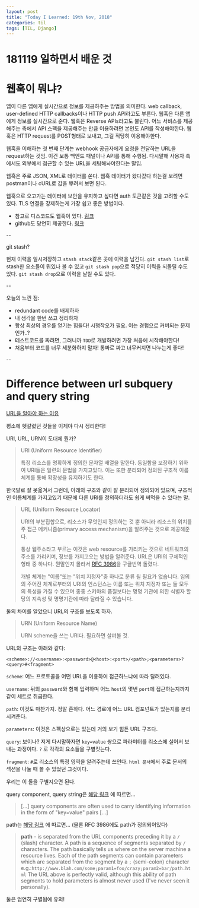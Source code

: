 ```yaml
---
layout: post
title: "Today I Learned: 19th Nov, 2018"
categories: til
tags: [TIL, Django]
---
```


# 181119 일하면서 배운 것

# 웹훅이 뭐냐?

앱이 다른 앱에게 실시간으로 정보를 제공하주는 방법을 의미한다. web callback, user-defined HTTP callbacks이나 HTTP push API라고도 부른다. 웹훅은 다른 앱에게 정보를 실시간으로 준다. 웹훅은 Reverse APIs라고도 불린다. 어느 서비스를 제공해주는 측에서 API 스펙을 제공해주는 만큼 이용하려면 본인도 API를 작성해야한다. 웹훅은 HTTP request를 POST형태로 보내고, 그걸 적당히 이용해야한다.

웹훅을 이해하는 첫 번째 단계는 webhook 공급자에게 요청을 전달하는 URL을 request하는 것임. 이건 보통 백엔드 패널이나 API를 통해 수행됨. 다시말해 사용자 측에서도 외부에서 접근할 수 있는 URL을 세팅해놔야한다는 말임.

웹훅은 주로 JSON, XML로 데이터를 쏜다. 웹훅 데이터가 왔다갔다 하는걸 보려면 postman이나 cURL로 값을 뿌려서 보면 된다.

웹훅으로 오고가는 데이터에 보안을 유지하고 싶다면 auth 토큰같은 것을 고려할 수도 있다. TLS 연결을 강제하는게 가장 쉽고 좋은 방법이다.

* 참고로 디스코드도 웹훅이 있다. [링크](https://support.discordapp.com/hc/ko/articles/228383668-%EC%9B%B9%ED%9B%85%EC%9D%84-%EC%86%8C%EA%B0%9C%ED%95%A9%EB%8B%88%EB%8B%A4)
* github도 당연히 제공한다. [링크](https://developer.github.com/webhooks/)


--

git stash?

현재 이력을 일시저장하고 `stash stack`같은 곳에 이력을 남긴다. `git stash list`로 stash한 요소들이 뭐있나 볼 수 있고 `git stash pop`으로 적당히 이력을 되돌릴 수도 있다. `git stash drop`으로 이력을 날릴 수도 있다.

--

오늘의 느낀 점:

* redundant code를 배제하자
* 내 생각을 한번 쓰고 정리하자
* 항상 최상의 경우를 얻기는 힘들다! 시행착오가 필요. 이는 경험으로 커버되는 문제인가..?
* 테스트코드를 짜려면, 그러니까 `TDD`로 개발하려면 가장 처음에 시작해야한다!
* 처음부터 코드를 너무 세분화하지 말자! 통짜로 짜고 너무커지면 나누는게 좋다!

--

# Difference between url subquery and query string

[URL을 알아야 하는 이유](https://www.skorks.com/2010/05/what-every-developer-should-know-about-urls/)

평소에 헷갈렸던 것들을 이제야 다시 정리한다!

URI, URL, URN이 도대체 뭔가?

>URI (Uniform Resource Identifier)
>
>특정 리소스를 명확하게 정의한 문자열 배열을 말한다. 동일함을 보장하기 위하여 URI들은 일련의 문법을 가지고있다. 이는 또한 분리되어 정의된 구조적 이름체계를 통해 확장성을 유지하기도 한다. 


한국말로 잘 못옮겨서 그런데, 아래의 구조와 같이 잘 분리되어 정의되어 있으며, 구조적인 이름체계를 가지고있기 때문에 다른 URI를 정의하더라도 쉽게 써먹을 수 있다는 말.

>URL (Uniform Resource Locator)
>
>URI의 부분집합으로, 리소스가 무엇인지 정의하는 것 뿐 아니라 리소스의 위치를 주 접근 메커니즘(primary access mechanism)을 알려주는 것으로 제공해준다.
>
>통상 웹주소라고 부르는 이것은 web resource를 가리키는 것으로 네트워크의 주소를 가리키며, 정보를 가지고오는 방법을 알려준다. URL은 URI의 구체적인 형태 중 하나다. 뭔말인지 몰라서 [RFC 3986](https://tools.ietf.org/html/rfc3986#section-1.1.3)을 구글번역 돌렸다.
>
> 개별 체계는 "이름"또는 "위치 지정자"중 하나로 분류 될 필요가 없습니다. 임의의 주어진 체계로부터의 URI의 인스턴스는 이름 또는 위치 지정자 또는 둘 모두의 특성을 가질 수 있으며 종종 스키마의 품질보다는 명명 기관에 의한 식별자 할당의 지속성 및 명명기관에 따라 달라질 수 있습니다.

둘의 차이를 알았으니 URL의 구조를 보도록 하자.


>URN (Uniform Resource Name)
>
>URN scheme을 쓰는 URI다. 필요하면 살펴볼 것.

URL의 구조는 아래와 같다:

`<scheme>://<username>:<password>@<host>:<port>/<path>;<parameters>?<query>#<fragment>`

`scheme`: 어느 프로토콜을 어떤 URL을 이용하여 접근하느냐에 따라 달려있다.

`username`: 뒤의 `password`와 함께 입력하며 어느 `host`의 몇번 `port`에 접근하는지까지 같이 세트로 취급한다.

`path`: 이것도 마찬가지. 정말 흔하다. 어느 경로에 어느 URL 컴포넌트가 있는지를 분리시켜준다.

`parameters`: 이것은 스펙상으로는 있는데 거의 보기 힘든 URL 구조다.

`query`: 보이나? 저게 다시말하자면 `key=value` 쌍으로 파라미터를 리소스에 실어서 보내는 과정이다. `?` 로 각각의 요소들을 구별짓는다.

`fragment`: `#`로 리소스의 특정 영역을 알려주는데 쓰인다. `html 문서`에서 주로 문서의 섹션을 나눌 때 볼 수 있었던 그것이다.


우리는 이 둘을 구별지으면 된다.

query component, query string은 [해당 링크](https://tools.ietf.org/html/rfc3986#section-3.4) 에 따르면...
>[…] query components are often used to carry identifying information in the form of "key=value" pairs […]

path는 [해당 링크](https://www.skorks.com/2010/05/what-every-developer-should-know-about-urls/) 에 따르면... (물론 RFC 3986에도 path가 정의되어있다)
>**path** - is separated from the URL components preceding it by a `/` (slash) character. A path is a sequence of segments separated by `/` characters. The path basically tells us where on the server machine a resource lives. Each of the path segments can contain parameters which are separated from the segment by a `;` (semi-colon) character 
>e.g.:`http://www.blah.com/some;param1=foo/crazy;param2=bar/path.html`
>The URL above is perfectly valid, although this ability of path segments to hold parameters is almost never used (I've never seen it personally).



둘은 엄연히 구별됨에 유의!
